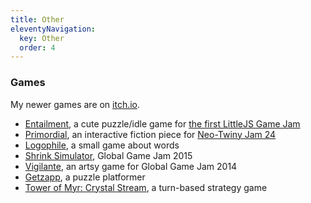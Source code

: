 ```yaml
---
title: Other
eleventyNavigation:
  key: Other
  order: 4
---
```


<!-- <h3 style="margin: 0">Games</h3> -->

### Games

My newer games are on [itch.io](https://dariusf.itch.io).

- [Entailment](https://dariusf.itch.io/entailment), a cute puzzle/idle game for [the first LittleJS Game Jam](https://itch.io/jam/littlejs-game-jam)
- [Primordial](https://dariusf.itch.io/primordial), an interactive fiction piece for [Neo-Twiny Jam 24](https://itch.io/jam/neo-twiny-jam-24)
- [Logophile](https://play.google.com/store/apps/details?id=io.github.dariusf.logophile), a small game about words <!-- https://web.archive.org/web/20151117225124/https://play.google.com/store/apps/details?id=io.github.dariusf.logophile -->
- [Shrink Simulator](https://globalgamejam.org/2015/games/shrink-simulator-2015), Global Game Jam 2015
- [Vigilante](https://globalgamejam.org/2014/games/vigilante), an artsy game for Global Game Jam 2014
- [Getzapp](https://www.youtube.com/watch?v=HjXklXXprAA), a puzzle platformer
- [Tower of Myr: Crystal Stream](https://www.youtube.com/watch?v=1nM9Xh58SYU), a turn-based strategy game
